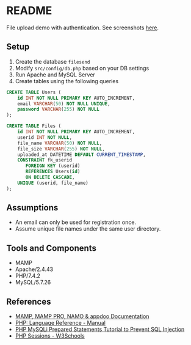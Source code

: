 # README

File upload demo with authentication.
See screenshots [here](/screenshots).

## Setup
1. Create the database `filesend`
2. Modify `src/config/db.php` based on your DB settings
3. Run Apache and MySQL Server
4. Create tables using the following queries

```sql
CREATE TABLE Users (
    id INT NOT NULL PRIMARY KEY AUTO_INCREMENT,
    email VARCHAR(50) NOT NULL UNIQUE,
    password VARCHAR(255) NOT NULL
);

CREATE TABLE Files (
    id INT NOT NULL PRIMARY KEY AUTO_INCREMENT,
    userid INT NOT NULL,
    file_name VARCHAR(50) NOT NULL,
    file_size VARCHAR(255) NOT NULL,
    uploaded_at DATETIME DEFAULT CURRENT_TIMESTAMP,
    CONSTRAINT fk_userid
       FOREIGN KEY (userid)
       REFERENCES Users(id)
       ON DELETE CASCADE,
    UNIQUE (userid, file_name)
);
```

## Assumptions
- An email can only be used for registration once.
- Assume unique file names under the same user directory.

## Tools and Components
- MAMP
- Apache/2.4.43
- PHP/7.4.2
- MySQL/5.7.26

## References

- [MAMP, MAMP PRO, NAMO & appdoo Documentation](https://documentation.mamp.info/)
- [PHP: Language Reference - Manual](https://www.php.net/manual/en/langref.php)
- [PHP MySQLi Prepared Statements Tutorial to Prevent SQL Injection](https://websitebeaver.com/prepared-statements-in-php-mysqli-to-prevent-sql-injection)
- [PHP Sessions - W3Schools](https://www.w3schools.com/php/php_sessions.asp)
